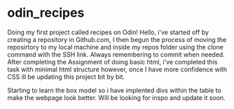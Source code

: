 # odin_recipes
Doing my first project called recipes on Odin!
Hello, i've started off by creating a repository in Github.com, I then begun the process of moving the reposirtory to my local machine and inside my repos folder using the clone command with the SSH link.
Always remembering to commit when needed.
After completing the Assignment of doing basic html, i've completed this task with minimal html structure however, once I have more confidence with CSS ill be updating this project bit by bit.

Starting to learn the box model so i have implented divs within the table to make the webpage look better. Will be looking for inspo and update it soon.